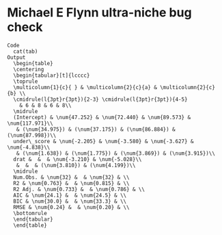 # Michael E Flynn ultra-niche bug check

    Code
      cat(tab)
    Output
      \begin{table}
      \centering
      \begin{tabular}[t]{lcccc}
      \toprule
      \multicolumn{1}{c}{ } & \multicolumn{2}{c}{a} & \multicolumn{2}{c}{b} \\
      \cmidrule(l{3pt}r{3pt}){2-3} \cmidrule(l{3pt}r{3pt}){4-5}
        & 6 & 8 & 6 & 8\\
      \midrule
      (Intercept) & \num{47.252} & \num{72.440} & \num{89.573} & \num{117.971}\\
       & (\num{34.975}) & (\num{37.175}) & (\num{86.884}) & (\num{87.998})\\
      under\_score & \num{-2.205} & \num{-3.580} & \num{-3.627} & \num{-4.838}\\
       & (\num{1.638}) & (\num{1.775}) & (\num{3.869}) & (\num{3.915})\\
      drat &  &  & \num{-3.210} & \num{-5.028}\\
       &  &  & (\num{3.810}) & (\num{4.199})\\
      \midrule
      Num.Obs. & \num{32} &  & \num{32} & \\
      R2 & \num{0.763} &  & \num{0.815} & \\
      R2 Adj. & \num{0.733} &  & \num{0.786} & \\
      AIC & \num{24.1} &  & \num{24.5} & \\
      BIC & \num{30.0} &  & \num{33.3} & \\
      RMSE & \num{0.24} &  & \num{0.20} & \\
      \bottomrule
      \end{tabular}
      \end{table}

